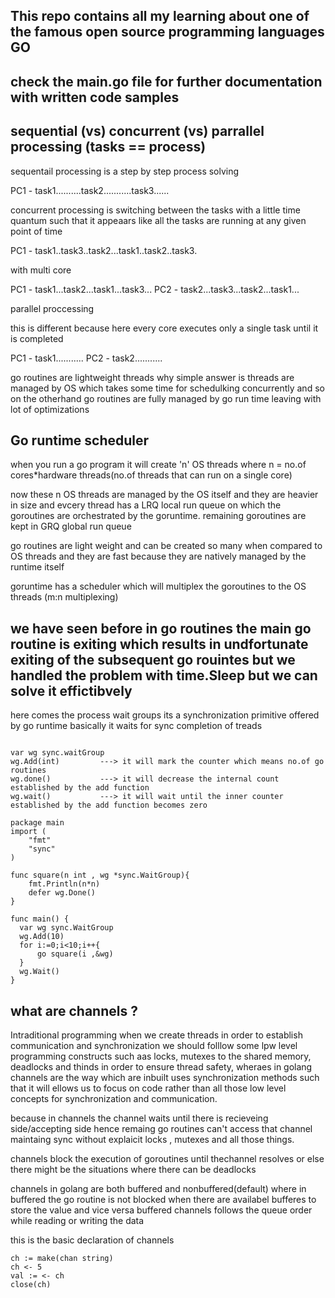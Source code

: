 ## This repo contains all my learning about one of the famous open source programming languages GO

## check the main.go file for further documentation with written code samples

## sequential (vs) concurrent (vs) parrallel processing (tasks == process)

sequentail processing is a step by step process solving

PC1 - task1..........task2...........task3......

concurrent processing is switching between the tasks with a little time quantum such that it appeaars like all the tasks are running at any given point of time

PC1 - task1..task3..task2...task1..task2..task3.

with multi core

PC1 - task1...task2...task1...task3...
PC2 - task2...task3...task2...task1...


parallel proccessing 

this is different because here every core executes only a single task until it is completed 

PC1 - task1...........
PC2 - task2...........


go routines are lightweight threads why simple answer is threads are managed by OS which takes some time for schedulking concurrently and so on the otherhand go routines are fully managed by go run time leaving with lot of optimizations

## Go runtime scheduler
when you run a go program it will create 'n' OS threads
where n = no.of cores*hardware threads(no.of threads that can run on a single core)


now these n OS threads are managed by the OS itself and they are heavier in size and evcery thread has a LRQ local run queue on which the goroutines are orchestrated by the goruntime. remaining goroutines are kept in GRQ global run queue

go routines are light weight and can be created so many when compared to OS threads and they are fast because they are natively managed by the runtime itself

goruntime has a scheduler which will multiplex the goroutines to the OS threads (m:n multiplexing)

## we have seen before in go routines the main go routine is exiting which results in undfortunate exiting of the subsequent go rouintes but we handled the problem with time.Sleep but we can solve it effictibvely

here comes the process wait groups its a synchronization primitive offered by go runtime basically it waits for sync completion of treads

```

var wg sync.waitGroup
wg.Add(int)         ---> it will mark the counter which means no.of go routines
wg.done()           ---> it will decrease the internal count established by the add function
wg.wait()           ---> it will wait until the inner counter established by the add function becomes zero

```

```
package main
import (
    "fmt"
    "sync"
)

func square(n int , wg *sync.WaitGroup){
    fmt.Println(n*n)
    defer wg.Done()
}

func main() {
  var wg sync.WaitGroup
  wg.Add(10)
  for i:=0;i<10;i++{
      go square(i ,&wg)
  }
  wg.Wait()
}
```

## what are channels ?

Intraditional programming when we create threads in order to establish communication and synchronization we should folllow some lpw level programming constructs such aas locks, mutexes to the shared memory, deadlocks and thinds in order to ensure thread safety, wheraes in golang channels are the way which are inbuilt uses synchronization methods such that it will ellows us to focus on code rather than all those low level concepts for synchronization and communication.

because in channels the channel waits until there is recieveing side/accepting side hence remaing go routines can't access that channel
maintaing sync without explaicit locks , mutexes and all those things.

channels block the execution of goroutines until thechannel resolves or else there might be the situations where there can be deadlocks 

channels in golang are both buffered and nonbuffered(default) where in buffered the go routine is not blocked when there are availabel bufferes to store the value and vice versa buffered channels follows the queue order while reading or writing the data

this is the basic declaration of channels

```
ch := make(chan string)
ch <- 5
val := <- ch
close(ch)

```






